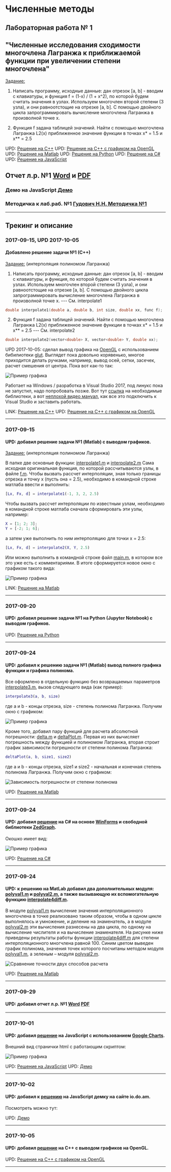 # Численные методы

## Лабораторная работа № 1
## "Численные исследования сходимости многочлена Лагранжа к приближаемой функции при увеличении степени многочлена"

[Задание:](./NM/Lab01/%D0%97%D0%B0%D0%B4%D0%B0%D0%BD%D0%B8%D0%B501.txt)

1. Написать программу, исходные данные: дан отрезок [a, b] - вводим с клавиатуры,
и функция f = (1-x) / (1 + x^2), по которой будем считать значения в узлах. Используем многочлен второй степени (3 узла),
и они равноотстощие на отрезке [a, b]. С помощью двойного цикла запрограммировать вычисление
многочлена Лагранжа в произволной точке x.

2. Функция f задана таблицей значений. Найти с помощью многочлена Лагранжа L2(x) приближенное значение
функции в точках x* = 1.5 и x** = 2.5 

UPD: [Решение на С++](./NM/Lab01/c%2B%2B)
UPD: [Решение на С++ с графиком на OpenGL](./NM/Lab01/c%2B%2Bplot)
UPD: [Решение на Matlab](./NM/Lab01/matlab)
UPD: [Решение на Python](./NM/Lab01/py/Lab01.ipynb)
UPD: [Решение на C#](./NM/Lab01/c%23/Lab01)
UPD: [Решение на JavaScript](./NM/Lab01/js)

## Отчет л.р. №1 [Word](https://cloud.mail.ru/public/JRUV/mpLoobjWK) и [PDF](https://cloud.mail.ru/public/5dKV/awM2Yxyij)
### Демо на JavaScript [Демо](http://io.do.am/index/laboratornaja-rabota-1-chislennye-metody-js/0-5)
### Методичка к лаб.раб. №1 [Гудович Н.Н. Методичка №1](https://cloud.mail.ru/public/3nsf/EusLapYc2)
-------


## Трекинг и описание


### 2017-09-15, UPD 2017-10-05
#### Добавлено решение задачи №1 (С++)
[Задание:](./NM/Lab01/%D0%97%D0%B0%D0%B4%D0%B0%D0%BD%D0%B8%D0%B501.txt)
(интерполяция полиномом Лагранжа)

1. Написать программу, исходные данные: дан отрезок [a, b] - вводим с клавиатуры,
и функция, по которой будем считать значения в узлах. Используем многочлен второй степени (3 узла),
и они равноотстощие на отрезке [a, b]. С помощью двойного цикла запрограммировать вычисление
многочлена Лагранжа в произволной точке x. --- См. interpolate1

```cpp
double interpolate1(double a, double b, int size, double xx, func f);
```

2. Функция f задана таблицей значений. Найти с помощью многочлена Лагранжа L2(x) приближенное значение
функции в точках x* = 1.5 и x** = 2.5  --- См. interpolate2

```cpp
double interpolate2(vector<double> X, vector<double> Y, double xx);
```

UPD 2017-10-05: сделал вывод графика на [OpenGL](https://www.opengl.org/) с использованием бибилиотеки [glut](https://www.opengl.org/resources/libraries/glut/).
Выглядет пока довольно корявенько, многое приходится делать ручками, например, вывод осей, сетки, засечек, расчет смешения от центра. Пока вот как-то так:

![Пример графика](./NM/Lab01/c%2B%2Bplot/img/glut_openGL.png)

Работает на Windows / разработка в Visual Studio 2017, под линукс пока не запустил, надо попробовать позже.
Вот тут [ссылка](https://www.opengl.org/resources/libraries/glut/) на необходимые библиотеки, а вот [неплохой видео мануал](https://www.youtube.com/watch?v=bIcT61FdG-Y), как все это подключить к Visual Studio и заставить работать.

LINK: [Решение на С++](./NM/Lab01/c%2B%2B)
UPD: [Решение на С++ с графиком на OpenGL](./NM/Lab01/c%2B%2Bplot)

-------



### 2017-09-15
#### UPD: добавил решение задачи №1 (Matlab) с выводом графиков.
[Задание:](./NM/Lab01/%D0%97%D0%B0%D0%B4%D0%B0%D0%BD%D0%B8%D0%B501.txt)
(интерполяция полиномом Лагранжа)

В папке две основные функции: [interpolate1.m](./NM/Lab01/matlab/interpolate1.m) и [interpolate2.m](./NM/Lab01/matlab/interpolate2.m)
Сама исходная оригинальная функция, по которой рассчитываются узлы, в файле [f.m](./NM/Lab01/matlab/f.m). 
Чтобы вызвать рассчет интерполяции, зная только границы отрезка и точку x (пусть она = 2.5), необходимо в командной строке матлаба ввести и выполнить:
```matlab
[Lx, Fx, d] = interpolate1(-1, 3, 2, 2.5)
```
Чтобы вызвать рассчет интерполяции по известным узлам, необходимо в командной строке матлаба сначала сформировать эти узлы, например:
```matlab
X = [1; 2; 3];
Y = [-2; 1; 6];
```
а затем уже выполнить по ним интерполяцию для точки x = 2.5:
```matlab
[Lx, Fx, d] = interpolate2(X, Y, 2.5)
```
Или можно выполнить в командной строке файл [main.m](./NM/Lab01/matlab/main.m), в котором все это уже есть с комментариями.
В итоге сформируется новое окно с графиком такого вида:

![Пример графика](./NM/Lab01/matlab/img/figure1.png)

LINK: [Решение на Matlab](./NM/Lab01/matlab)

-------



### 2017-09-20
#### UPD: добавил решение задачи №1 на Python (Jupyter Notebook) с выводом графиков.

UPD: [Решение на Python](./NM/Lab01/py/Lab01.ipynb)

-------



### 2017-09-24
#### UPD: добавил к решению задачи №1 (Matlab) вывод полного графика функции и графика полинома.
Все оформлено в отдельную функцию без возвращаемых параметров [interpolate3.m](./NM/Lab01/matlab/interpolate3.m), вызов следующего вида (как пример):

```matlab
interpolate3(a, b, size)
```
где a и b - концы отрезка, size - степень полинома Лагранжа.
Получим окно с графиком:

![Пример графика](./NM/Lab01/matlab/img/figure2.png)

Кроме того, добавил пару функций для расчета абсолютной погрешности: [delta.m](h./NM/Lab01/matlab/delta.m) и [deltaPlot.m](./NM/Lab01/matlab/deltaPlot.m). Первая из них вычисляет погрешность между функцией и полиномом Лагранжа, вторая строит график зависимости погрешности от степени полинома Лагранжа:

```matlab
deltaPlot(a, b, size1, size2)
```
где a и b - концы отрезка, size1 и size2 - начальная и конечная степень полинома Лагранжа.
Получим окно с графиком:

![Зависимость погрешности от степени полинома](./NM/Lab01/matlab/img/figure3.png)

UPD: [Решение на Matlab](./NM/Lab01/matlab)

-------


### 2017-09-24
#### UPD: добавил [решение](./NM/Lab01/c%23/Lab01) на C# на основе [WinForms](https://ru.wikipedia.org/wiki/Windows_Forms) и свободной библиотеки [ZedGraph](http://zedgraph.sourceforge.net/samples.html).
Окошко имеет вид:

![Пример графика](./NM/Lab01/c%23/img/figure1.png)

UPD: [Решение на C#](./NM/Lab01/c%23/Lab01)

-------


### 2017-09-24
#### UPD: к решению на MatLab добавил два дополнительных модуля: [polyval1.m](./NM/Lab01/matlab/polyval1.m) и [polyval2.m](./NM/Lab01/matlab/polyval2.m), а также вызывающую их вспомогательную функцию [interpolate4diff.m](./NM/Lab01/matlab/interpolate4diff.m).

В модуле [polyval1.m](./NM/Lab01/matlab/polyval1.m) вычисление значения интерполяционного многочлена в точке реализовано таким образом, чтобы в одном цикле выполнялось и умножение, и
деление на знаменатель, а в модуле [polyval2.m](./NM/Lab01/matlab/polyval2.m) эти вычисления разнесены на два цикла, по одному на вычисление числителя и на вычисление знаменателя.
На рисунке ниже приведены результаты работы функции [interpolate4diff.m](./NM/Lab01/matlab/interpolate4diff.m) для степени интерполяционного многчлена равной 100. Синим цветом выведен график
полинома, значения точек которого посчитаны методом модуля [polyval1.m](./NM/Lab01/matlab/polyval1.m), а зеленым – модуля [polyval2.m](./NM/Lab01/matlab/polyval2.m).

![Сравнение точности двух способов расчета](./NM/Lab01/matlab/img/diff/diff0.png)

UPD: [Решение на Matlab](./NM/Lab01/matlab)

-------


### 2017-09-29
#### UPD: добавил отчет л.р. №1 [Word](https://cloud.mail.ru/public/JRUV/mpLoobjWK) [PDF](https://cloud.mail.ru/public/5dKV/awM2Yxyij)

-------


### 2017-10-01
#### UPD: добавил [решение](./NM/Lab01/js) на JavaScript с использованием [Google Charts](https://developers.google.com/chart/).
Внешний вид странички html с работающим скриптом:

![Пример графика](./NM/Lab01/js/img/view.png)

UPD: [Решение на JavaScript](./NM/Lab01/js)
UPD: [Демо](http://io.do.am/index/laboratornaja-rabota-1-chislennye-metody-js/0-5)

-------


### 2017-10-02
#### UPD: добавил к [решению](./NM/Lab01/js) на JavaScript демку на сайте io.do.am.
Посмотреть можно тут:

UPD: [Демо](http://io.do.am/index/laboratornaja-rabota-1-chislennye-metody-js/0-5)

-------


### 2017-10-05
#### UPD: добавил [решение](./NM/Lab01/c%2B%2Bplot) на C++ с выводом графиков на OpenGL.

UPD: [Решение на С++ с графиком на OpenGL](./NM/Lab01/c%2B%2Bplot)

-------